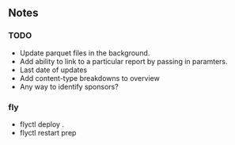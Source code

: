 ## Notes


### TODO

- Update parquet files in the background.
- Add ability to link to a particular report by passing in paramters.
- Last date of updates
- Add content-type breakdowns to overview
- Any way to identify sponsors?

### fly
- flyctl deploy .
- flyctl restart prep
